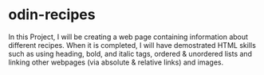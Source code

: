 # odin-recipes
In this Project, I will be creating a web page containing information about different recipes.
When it is completed, I will have demostrated HTML skills such as using heading, bold, and italic tags, ordered & unordered lists and linking other webpages (via absolute & relative links) and images.